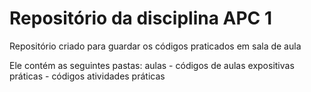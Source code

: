 # Repositório da disciplina APC 1

Repositório criado para guardar os códigos praticados em sala de aula

Ele contém as seguintes pastas:
aulas - códigos de aulas expositivas
práticas - códigos atividades práticas
